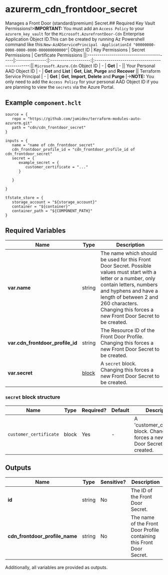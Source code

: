 # azurerm_cdn_frontdoor_secret

Manages a Front Door (standard/premium) Secret.## Required Key Vault Permissions!>**IMPORTANT:** You must add an `Access Policy` to your `azurerm_key_vault` for the `Microsoft.AzurefrontDoor-Cdn` Enterprise Application Object ID.This can be created by running Az Powershell command like this:```New-AzADServicePrincipal -ApplicationId "00000000-0000-0000-0000-000000000000"```| Object ID                                | Key Permissions | Secret Permissions   | Certificate Permissions                       ||:-----------------------------------------|:---------------:|:--------------------:|:---------------------------------------------:|| `Microsoft.Azure.Cdn` Object ID          | -               | **Get**              | -                                             || Your Personal AAD Object ID              | -               | **Get** and **List** | **Get**, **List**, **Purge** and **Recover**  || Terraform Service Principal              | -               | **Get**              | **Get**, **Import**, **Delete** and **Purge** |->**NOTE:** You only need to add the `Access Policy` for your personal AAD Object ID if you are planning to view the `secrets` via the Azure Portal.

## Example `component.hclt`

```hcl
source = {
   repo = "https://github.com/jumidev/terraform-modules-auto-azurerm.git" 
   path = "cdn/cdn_frontdoor_secret" 
}

inputs = {
   name = "name of cdn_frontdoor_secret" 
   cdn_frontdoor_profile_id = "cdn_frontdoor_profile_id of cdn_frontdoor_secret" 
   secret = {
      example_secret = {
         customer_certificate = "..."   
      }
  
   }
 
}

tfstate_store = {
   storage_account = "${storage_account}" 
   container = "${container}" 
   container_path = "${COMPONENT_PATH}" 
}

```

## Required Variables

| Name | Type |  Description |
| ---- | --------- |  ----------- |
| **var.name** | string |  The name which should be used for this Front Door Secret. Possible values must start with a letter or a number, only contain letters, numbers and hyphens and have a length of between 2 and 260 characters. Changing this forces a new Front Door Secret to be created. | 
| **var.cdn_frontdoor_profile_id** | string |  The Resource ID of the Front Door Profile. Changing this forces a new Front Door Secret to be created. | 
| **var.secret** | [block](#secret-block-structure) |  A `secret` block. Changing this forces a new Front Door Secret to be created. | 

### `secret` block structure

| Name | Type | Required? | Default | Description |
| ---- | ---- | --------- | ------- | ----------- |
| `customer_certificate` | block | Yes | - | A 'customer_certificate' block. Changing this forces a new Front Door Secret to be created. |



## Outputs

| Name | Type | Sensitive? | Description |
| ---- | ---- | --------- | --------- |
| **id** | string | No  | The ID of the Front Door Secret. | 
| **cdn_frontdoor_profile_name** | string | No  | The name of the Front Door Profile containing this Front Door Secret. | 

Additionally, all variables are provided as outputs.
